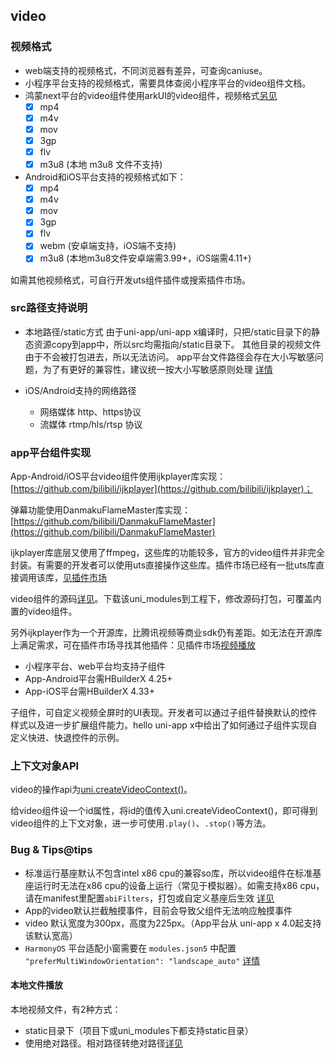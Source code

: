 ## video

<!-- UTSCOMJSON.video.description -->

<!-- UTSCOMJSON.video.compatibility -->

<!-- UTSCOMJSON.video.attribute -->

<!-- UTSCOMJSON.video.event -->

<!-- UTSCOMJSON.video.component_type -->


### 视频格式
- web端支持的视频格式，不同浏览器有差异，可查询caniuse。
- 小程序平台支持的视频格式，需要具体查阅小程序平台的video组件文档。
- 鸿蒙next平台的video组件使用arkUI的video组件，视频格式[另见](https://developer.huawei.com/consumer/cn/doc/harmonyos-references/ts-media-components-video)
	* [x] mp4
	* [x] m4v
	* [x] mov
	* [x] 3gp
	* [x] flv
	* [x] m3u8 (本地 m3u8 文件不支持)
- Android和iOS平台支持的视频格式如下：
	* [x] mp4
	* [x] m4v
	* [x] mov
	* [x] 3gp
	* [x] flv
	* [x] webm (安卓端支持，iOS端不支持)
	* [x] m3u8 (本地m3u8文件安卓端需3.99+，iOS端需4.11+)

如需其他视频格式，可自行开发uts组件插件或搜索插件市场。

### src路径支持说明
- 本地路径/static方式
	由于uni-app/uni-app x编译时，只把/static目录下的静态资源copy到app中，所以src均需指向/static目录下。
	其他目录的视频文件由于不会被打包进去，所以无法访问。
	app平台文件路径会存在大小写敏感问题，为了有更好的兼容性，建议统一按大小写敏感原则处理 [详情](../api/file-system-spec.md#casesensitive)

- iOS/Android支持的网络路径
	* 网络媒体 http、https协议
	* 流媒体 rtmp/hls/rtsp 协议

### app平台组件实现
App-Android/iOS平台video组件使用ijkplayer库实现：[https://github.com/bilibili/ijkplayer](https://github.com/bilibili/ijkplayer)；

弹幕功能使用DanmakuFlameMaster库实现：[https://github.com/bilibili/DanmakuFlameMaster](https://github.com/bilibili/DanmakuFlameMaster)

ijkplayer库底层又使用了ffmpeg，这些库的功能较多，官方的video组件并非完全封装。有需要的开发者可以使用uts直接操作这些库。插件市场已经有一批uts库直接调用该库，[见插件市场](https://ext.dcloud.net.cn/search?q=ffmpeg&orderBy=Relevance&uni-appx=1)

video组件的源码[详见](https://gitcode.net/dcloud/uni-component/-/tree/master/uni_modules/uni-video)。下载该uni_modules到工程下，修改源码打包，可覆盖内置的video组件。

另外ijkplayer作为一个开源库，比腾讯视频等商业sdk仍有差距。如无法在开源库上满足需求，可在插件市场寻找其他插件：见插件市场[视频播放](https://ext.dcloud.net.cn/search?q=%E8%A7%86%E9%A2%91%E6%92%AD%E6%94%BE&orderBy=Relevance&uni-appx=1)

<!-- UTSCOMJSON.video.children -->

- 小程序平台、web平台均支持子组件
- App-Android平台需HBuilderX 4.25+
- App-iOS平台需HBuilderX 4.33+

子组件，可自定义视频全屏时的UI表现。开发者可以通过子组件替换默认的控件样式以及进一步扩展组件能力。hello uni-app x中给出了如何通过子组件实现自定义快进、快退控件的示例。


### 上下文对象API

video的操作api为[uni.createVideoContext()](../api/create-video-context.md)。

给video组件设一个id属性，将id的值传入uni.createVideoContext()，即可得到video组件的上下文对象，进一步可使用`.play()`、`.stop()`等方法。

<!-- UTSCOMJSON.video.example -->

<!-- UTSCOMJSON.video.reference -->

### Bug & Tips@tips
- 标准运行基座默认不包含intel x86 cpu的兼容so库，所以video组件在标准基座运行时无法在x86 cpu的设备上运行（常见于模拟器）。如需支持x86 cpu，请在manifest里配置`abiFilters`，打包或自定义基座后生效 [详见](https://uniapp.dcloud.net.cn/uni-app-x/manifest.html#android)
- App的video默认拦截触摸事件，目前会导致父组件无法响应触摸事件
- video 默认宽度为300px，高度为225px。（App平台从 uni-app x 4.0起支持该默认宽高）
- `HarmonyOS` 平台适配小窗需要在 `modules.json5` 中配置 `"preferMultiWindowOrientation": "landscape_auto"` [详情](https://developer.huawei.com/consumer/cn/doc/harmonyos-guides-V13/module-configuration-file-V13#abilities%E6%A0%87%E7%AD%BE)

#### 本地文件播放
本地视频文件，有2种方式：
- static目录下（项目下或uni_modules下都支持static目录）
- 使用绝对路径。相对路径转绝对路径[详见](https://doc.dcloud.net.cn/uni-app-x/uts/utsandroid.html#convert2absfullpath)
